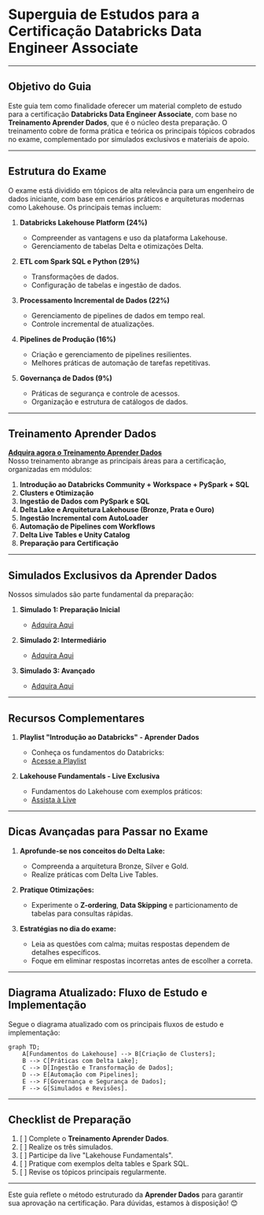 # Superguia de Estudos para a Certificação Databricks Data Engineer Associate

---

## Objetivo do Guia

Este guia tem como finalidade oferecer um material completo de estudo para a certificação **Databricks Data Engineer Associate**, com base no **Treinamento Aprender Dados**, que é o núcleo desta preparação. O treinamento cobre de forma prática e teórica os principais tópicos cobrados no exame, complementado por simulados exclusivos e materiais de apoio.

---

## Estrutura do Exame

O exame está dividido em tópicos de alta relevância para um engenheiro de dados iniciante, com base em cenários práticos e arquiteturas modernas como Lakehouse. Os principais temas incluem:

1. **Databricks Lakehouse Platform (24%)**
   - Compreender as vantagens e uso da plataforma Lakehouse.
   - Gerenciamento de tabelas Delta e otimizações Delta.

2. **ETL com Spark SQL e Python (29%)**
   - Transformações de dados.
   - Configuração de tabelas e ingestão de dados.

3. **Processamento Incremental de Dados (22%)**
   - Gerenciamento de pipelines de dados em tempo real.
   - Controle incremental de atualizações.

4. **Pipelines de Produção (16%)**
   - Criação e gerenciamento de pipelines resilientes.
   - Melhores práticas de automação de tarefas repetitivas.

5. **Governança de Dados (9%)**
   - Práticas de segurança e controle de acessos.
   - Organização e estrutura de catálogos de dados.

---

## Treinamento Aprender Dados

[**Adquira agora o Treinamento Aprender Dados**](https://pay.kiwify.com.br/hP20Upy)  
Nosso treinamento abrange as principais áreas para a certificação, organizadas em módulos:

1. **Introdução ao Databricks Community + Workspace + PySpark + SQL**
2. **Clusters e Otimização**
3. **Ingestão de Dados com PySpark e SQL**
4. **Delta Lake e Arquitetura Lakehouse (Bronze, Prata e Ouro)**
5. **Ingestão Incremental com AutoLoader**
6. **Automação de Pipelines com Workflows**
7. **Delta Live Tables e Unity Catalog**
8. **Preparação para Certificação**

---

## Simulados Exclusivos da Aprender Dados

Nossos simulados são parte fundamental da preparação:

1. **Simulado 1: Preparação Inicial**  
   - [Adquira Aqui](https://pay.kiwify.com.br/hP20Upy)

2. **Simulado 2: Intermediário**  
   - [Adquira Aqui](https://pay.kiwify.com.br/hP20Upy)

3. **Simulado 3: Avançado**  
   - [Adquira Aqui](https://pay.kiwify.com.br/hP20Upy)

---

## Recursos Complementares

1. **Playlist "Introdução ao Databricks" - Aprender Dados**  
   - Conheça os fundamentos do Databricks:  
   - [Acesse a Playlist](https://www.youtube.com/playlist?list=PLnxUgOpvXnWzTkha0174lXfES019PQz9U)

2. **Lakehouse Fundamentals - Live Exclusiva**  
   - Fundamentos do Lakehouse com exemplos práticos:  
   - [Assista à Live](https://www.youtube.com/watch?v=jshH5WVN5uw)

---

## Dicas Avançadas para Passar no Exame

1. **Aprofunde-se nos conceitos do Delta Lake:**
   - Compreenda a arquitetura Bronze, Silver e Gold.
   - Realize práticas com Delta Live Tables.

2. **Pratique Otimizações:**
   - Experimente o **Z-ordering**, **Data Skipping** e particionamento de tabelas para consultas rápidas.

3. **Estratégias no dia do exame:**
   - Leia as questões com calma; muitas respostas dependem de detalhes específicos.
   - Foque em eliminar respostas incorretas antes de escolher a correta.

---

## Diagrama Atualizado: Fluxo de Estudo e Implementação

Segue o diagrama atualizado com os principais fluxos de estudo e implementação:

```mermaid
graph TD;
    A[Fundamentos do Lakehouse] --> B[Criação de Clusters];
    B --> C[Práticas com Delta Lake];
    C --> D[Ingestão e Transformação de Dados];
    D --> E[Automação com Pipelines];
    E --> F[Governança e Segurança de Dados];
    F --> G[Simulados e Revisões].
```

---

## Checklist de Preparação

1. [ ] Complete o **Treinamento Aprender Dados**.
2. [ ] Realize os três simulados.
3. [ ] Participe da live "Lakehouse Fundamentals".
4. [ ] Pratique com exemplos delta tables e Spark SQL.
5. [ ] Revise os tópicos principais regularmente.

---

Este guia reflete o método estruturado da **Aprender Dados** para garantir sua aprovação na certificação. Para dúvidas, estamos à disposição! 😊

